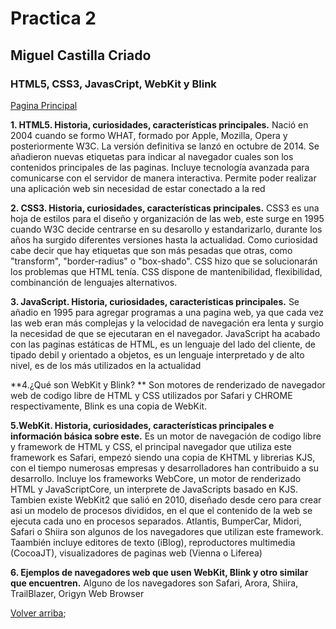 # Practica 2
##  Miguel Castilla Criado 
### HTML5, CSS3, JavasCript, WebKit y Blink


<a href= '../README.md'>Pagina Principal</a>

**1.  HTML5. Historia, curiosidades, características principales.**
		Nació en 2004 cuando se formo WHAT, formado por Apple, Mozilla, Opera y posteriormente W3C.
        La versión definitiva se lanzó en octubre de 2014.
        Se añadieron nuevas etiquetas para indicar al navegador cuales son los contenidos principales de las paginas. Incluye tecnología avanzada para comunicarse con el servidor de manera interactiva.
        Permite poder realizar una aplicación web sin necesidad de estar conectado a la red

**2. CSS3. Historia, curiosidades, características principales.**
        CSS3 es una hoja de estilos para el diseño y organización de las web, este surge en 1995 cuando W3C decide centrarse en su desarollo y estandarizarlo, durante los años ha surgido diferentes versiones hasta la actualidad.
        Como curiosidad cabe decir que hay etiquetas que son más pesadas que otras, como "transform", "border-radius" o "box-shado".
        CSS hizo que se solucionarán los problemas que HTML tenía.
        CSS dispone de mantenibilidad, flexibilidad, combinanción de lenguajes alternativos.
        
**3. JavaScript. Historia, curiosidades, características principales.**
        Se añadio en 1995 para agregar programas a una pagina web, ya que cada vez las web eran más complejas y la velocidad de navegación era lenta y surgio la necesidad de que se ejecutaran en el navegador.
        JavaScript ha acabado con las paginas estáticas de HTML, es un lenguaje del lado del cliente, de tipado debil y orientado a objetos, es un lenguaje interpretado y de alto nivel, es de los más  utilizados en la actualidad
        
**4.¿Qué son WebKit y Blink? **
       Son motores de renderizado de navegador web de codigo libre de HTML y CSS utilizados por Safari y CHROME respectivamente, Blink es una copia de WebKit.
        

**5.WebKit. Historia, curiosidades, características principales e información básica sobre este.**
        Es un motor de navegación de codigo libre y framework de HTML y CSS, el principal navegador que utiliza este framework es Safari, empezó siendo una copia de KHTML y librerias KJS, con el tiempo numerosas empresas y desarrolladores han contribuido a su desarrollo. Incluye los frameworks WebCore, un motor de renderizado HTML y JavaScriptCore, un interprete de JavaScripts basado en KJS. 
        Tambien existe WebKit2 que salió en 2010, diseñado desde cero para crear asi un modelo de procesos divididos, en el que el contenido de la web se ejecuta cada uno en procesos separados.
        Atlantis, BumperCar, Midori, Safari o Shiira son algunos de los navegadores que utilizan este framework.
        Taambién incluye editores de texto (iBlog), reproductores multimedia (CocoaJT), visualizadores de paginas web (Vienna o Liferea)

**6. Ejemplos de navegadores web que usen WebKit, Blink y otro similar que encuentren.**
    Alguno de los navegadores son Safari, Arora, Shiira, TrailBlazer, Origyn Web Browser

[Volver arriba](#Practica-2);




```